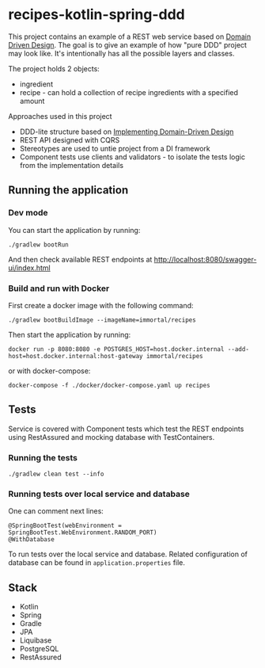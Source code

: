 # recipes-kotlin-spring-ddd
This project contains an example of a REST web service based on [Domain Driven Design](https://learn.microsoft.com/en-us/dotnet/architecture/microservices/microservice-ddd-cqrs-patterns/ddd-oriented-microservice). 
The goal is to give an example of how "pure DDD" project may look like. It's intentionally has all the 
possible layers and classes.

The project holds 2 objects:
* ingredient
* recipe - can hold a collection of recipe ingredients with a specified amount

Approaches used in this project
* DDD-lite structure based on [Implementing Domain-Driven Design](https://www.oreilly.com/library/view/implementing-domain-driven-design/9780133039900/)
* REST API designed with CQRS
* Stereotypes are used to untie project from a DI framework
* Component tests use clients and validators - to isolate the tests logic from the implementation details

## Running the application
### Dev mode
You can start the application by running:
```
./gradlew bootRun
```
And then check available REST endpoints at [http://localhost:8080/swagger-ui/index.html](http://localhost:8080/swagger-ui/index.html)

### Build and run with Docker
First create a docker image with the following command:
```
./gradlew bootBuildImage --imageName=immortal/recipes
``` 
Then start the application by running:
```
docker run -p 8080:8080 -e POSTGRES_HOST=host.docker.internal --add-host=host.docker.internal:host-gateway immortal/recipes
```
or with docker-compose:
```
docker-compose -f ./docker/docker-compose.yaml up recipes
```

## Tests
Service is covered with Component tests which test the REST endpoints using RestAssured and mocking database with TestContainers. 
### Running the tests
```
./gradlew clean test --info
```
### Running tests over local service and database
One can comment next lines:
```
@SpringBootTest(webEnvironment = SpringBootTest.WebEnvironment.RANDOM_PORT)
@WithDatabase
```
To run tests over the local service and database.
Related configuration of database can be found in `application.properties` file.

## Stack
* Kotlin
* Spring
* Gradle
* JPA
* Liquibase
* PostgreSQL
* RestAssured
